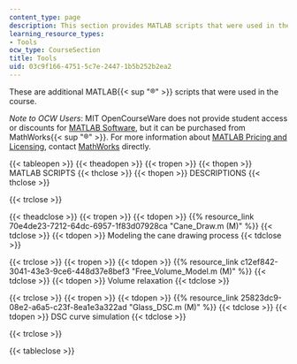 ```yaml
---
content_type: page
description: This section provides MATLAB scripts that were used in the course.
learning_resource_types:
- Tools
ocw_type: CourseSection
title: Tools
uid: 03c9f166-4751-5c7e-2447-1b5b252b2ea2
---
```


These are additional MATLAB{{< sup "®" >}} scripts that were used in the course.

_Note to OCW Users_: MIT OpenCourseWare does not provide student access or discounts for [MATLAB Software](http://www.mathworks.com/products/matlab/), but it can be purchased from MathWorks{{< sup "®" >}}. For more information about [MATLAB Pricing and Licensing](http://www.mathworks.com/products/matlab/pricing_licensing.html?s_iid=ML2012_pricing_a#commercial_use), contact [MathWorks](http://www.mathworks.com/index.html) directly.

{{< tableopen >}}
{{< theadopen >}}
{{< tropen >}}
{{< thopen >}}
MATLAB SCRIPTS
{{< thclose >}}
{{< thopen >}}
DESCRIPTIONS
{{< thclose >}}

{{< trclose >}}

{{< theadclose >}}
{{< tropen >}}
{{< tdopen >}}
{{% resource_link 70e4de23-7212-64dc-6957-1f83d07928ca "Cane\_Draw.m (M)" %}}
{{< tdclose >}}
{{< tdopen >}}
Modeling the cane drawing process
{{< tdclose >}}

{{< trclose >}}
{{< tropen >}}
{{< tdopen >}}
{{% resource_link c12ef842-3041-43e3-9ce6-448d37e8bef3 "Free\_Volume\_Model.m (M)" %}}
{{< tdclose >}}
{{< tdopen >}}
Volume relaxation
{{< tdclose >}}

{{< trclose >}}
{{< tropen >}}
{{< tdopen >}}
{{% resource_link 25823dc9-08e2-a6a5-c23f-8ea1e3a322ad "Glass\_DSC.m (M)" %}}
{{< tdclose >}}
{{< tdopen >}}
DSC curve simulation
{{< tdclose >}}

{{< trclose >}}

{{< tableclose >}}